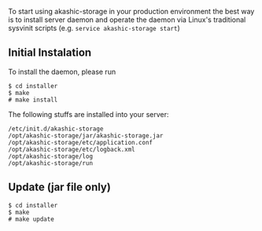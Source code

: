 To start using akashic-storage in your production environment the best way is to install server daemon and operate the daemon via Linux's traditional sysvinit scripts (e.g. `service akashic-storage start`)

## Initial Instalation
To install the daemon, please run

```
$ cd installer
$ make
# make install
```

The following stuffs are installed into your server:

```
/etc/init.d/akashic-storage
/opt/akashic-storage/jar/akashic-storage.jar
/opt/akashic-storage/etc/application.conf
/opt/akashic-storage/etc/logback.xml
/opt/akashic-storage/log
/opt/akashic-storage/run
```

## Update (jar file only)

```
$ cd installer
$ make
# make update
```
